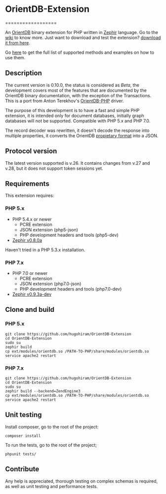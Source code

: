 # OrientDB-Extension
==================

An [OrientDB](https://github.com/nuvolabase/orientdb) binary extension for PHP written in [Zephir](http://zephir-lang.com/) language. Go to the [wiki](https://github.com/hugohiram/OrientDB-Extension/wiki) to know more. Just want to download and test the extension? [download it from here](https://github.com/hugohiram/OrientDB-Extension/blob/master/ext/modules).

Go [here](https://github.com/hugohiram/OrientDB-Extension/wiki/Index) to get the full list of supported methods and examples on how to use them.

## Description ##

The current version is 0.10.0, the status is considered as *Beta*, the development covers most of the features that are documented by the OrientDB binary documentation, with the exception of the Transactions. This is a port from Anton Terekhov's [OrientDB-PHP](https://github.com/AntonTerekhov/OrientDB-PHP) driver.

The purpose of this development is to have a fast and simple PHP extension, it is intended only for document databases, initially graph databases will not be supported. Compatible with PHP 5.x and PHP 7.0.

The record decoder was rewritten, it doesn't decode the response into multiple properties, it converts the OrientDB [propietary format](https://github.com/orientechnologies/orientdb/wiki/Record-CSV-Serialization) into a JSON.

## Protocol version ##

The latest version supported is v.26. It contains changes from v.27 and v.28, but it does not support token sessions yet.

## Requirements ##

This extension requires:

### PHP 5.x ###
* PHP 5.4.x or newer
    * PCRE extension
    * JSON extension (php5-json)
    * PHP development headers and tools (php5-dev)
* [Zephir v0.8.0a](http://docs.zephir-lang.com/en/latest/install.html)

Haven't tried in a PHP 5.3.x installation.

### PHP 7.x ###
* PHP 7.0 or newer
    * PCRE extension
    * JSON extension (php7.0-json)
    * PHP development headers and tools (php7.0-dev)
* [Zephir v0.9.3a-dev](http://docs.zephir-lang.com/en/latest/install.html)

## Clone and build ##

### PHP 5.x ###

    git clone https://github.com/hugohiram/OrientDB-Extension
    cd OrientDB-Extension
    sudo su
    zephir build
    cp ext/modules/orientdb.so /PATH-TO-PHP/share/modules/orientdb.so
    service apache2 restart

### PHP 7.x ###

    git clone https://github.com/hugohiram/OrientDB-Extension
    cd OrientDB-Extension
    sudo su
    zephir build --backend=ZendEngine3
    cp ext/modules/orientdb.so /PATH-TO-PHP/share/modules/orientdb.so
    service apache2 restart

## Unit testing ##

Install composer, go to the root of the project:

    composer install

To run the tests, go to the root of the project;

    phpunit tests/

## Contribute ##

Any help is appreciated, thorough testing on complex schemas is required, as well as unit testing and performance tests.